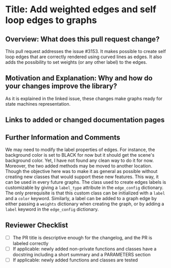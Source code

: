 # Title: Add weighted edges and self loop edges to graphs
<!-- Thank you for contributing to Manim! Learn more about the process in our contributing guidelines: https://docs.manim.community/en/latest/contributing.html -->

## Overview: What does this pull request change?
<!-- If there is more information than the PR title that should be added to our release changelog, add it in the following changelog section. This is optional, but recommended for larger pull requests. -->
This pull request addresses the issue #3153. It makes possible to create self loop edges that are correctly rendered using
curved lines as edges. It also adds the possibility to set weights (or any other label) to the edges.
<!--changelog-start-->

<!--changelog-end-->

## Motivation and Explanation: Why and how do your changes improve the library?
<!-- Optional for bugfixes, small enhancements, and documentation-related PRs. Otherwise, please give a short reasoning for your changes. -->
As it is explained in the linked issue, these changes make graphs ready for state machines representation.

## Links to added or changed documentation pages
<!-- Please add links to the affected documentation pages (edit the description after opening the PR). The link to the documentation for your PR is https://manimce--####.org.readthedocs.build/en/####/, where #### represents the PR number. -->


## Further Information and Comments
<!-- If applicable, put further comments for the reviewers here. -->
We may need to modify the label properties of edges. For instance, the background color is set to BLACK for now but it should get the scene's background color.
Yet, I have not found any clean way to do it for now.
Moreover, the two added methods may be moved to another location. Though the objective here was to make it as general as possible without creating new classes
that would support these new features. This way, it can be used in every future graphs.
The class used to create edges labels is customizable by giving a `label_type` attribute in the `edge_config` dictionary. The only prerequisite is that
this custom class can be initialized with a `label` and a `color` keyword.
Similarly, a label can be added to a graph edge by either passing a `weights` dictionary when creating the graph, or by adding a `label` keyword in the
`edge_config` dictionary.



<!-- Thank you again for contributing! Do not modify the lines below, they are for reviewers. -->
## Reviewer Checklist
- [ ] The PR title is descriptive enough for the changelog, and the PR is labeled correctly
- [ ] If applicable: newly added non-private functions and classes have a docstring including a short summary and a PARAMETERS section
- [ ] If applicable: newly added functions and classes are tested

